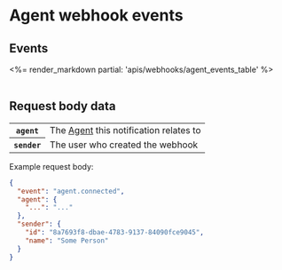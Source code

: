 # Agent webhook events


## Events

<table>
<tbody>
<%= render_markdown partial: 'apis/webhooks/agent_events_table' %>
</tbody>
</table>

## Request body data

<table>
<tbody>
  <tr><th><code>agent</code></th><td>The <a href="/docs/api/agents">Agent</a> this notification relates to</td></tr>
  <tr><th><code>sender</code></th><td>The user who created the webhook</td></tr>
</tbody>
</table>

Example request body:

```json
{
  "event": "agent.connected",
  "agent": {
    "...": "..."
  },
  "sender": {
    "id": "8a7693f8-dbae-4783-9137-84090fce9045",
    "name": "Some Person"
  }
}
```
